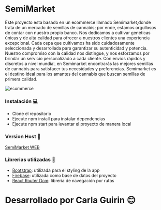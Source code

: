 # SemiMarket
Este proyecto esta basado en un ecommerce llamado Semimarket,donde trata de un mercado de semillas de cannabis; por ende, estamos orgullosos de contar con nuestro propio banco. Nos dedicamos a cultivar genéticas únicas y de alta calidad para ofrecer a nuestros clientes una experiencia excepcional. Cada cepa que cultivamos ha sido cuidadosamente seleccionada y desarrollada para garantizar su autenticidad y potencia. Nuestro compromiso con la calidad nos distingue, y nos esforzamos por brindar un servicio personalizado a cada cliente. Con envíos rápidos y discretos a nivel mundial, en Semimarket encontrarás las mejores semillas de cannabis para satisfacer tus necesidades y preferencias. Semimarket es el destino ideal para los amantes del cannabis que buscan semillas de primera calidad.

![ecommerce](https://i.postimg.cc/fyhKmm7X/fondoimg.jpg)

### Instalación 💻

- Clone el repositorio
- Ejecute npm install para instalar dependencias
- Ejecute npm start para levantar el proyecto de manera local

### Version Host 🛜

[SemiMarket WEB]()

### Librerias utilizadas 📖

- [Bootstrap](https://getbootstrap.com/docs/5.2/getting-started/introduction/): utilizada para el styling de la app
- [Firebase](https://firebase.google.com/): utilizada como base de datos del proyecto
- [React Router Dom](https://firebase.google.com/): libreria de navegación por rutas

# Desarrollado por Carla Guirin 😊



